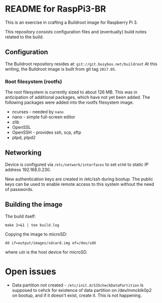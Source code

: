 # README for RaspPi3-BR

This is an exercise in crafting a Buildroot image for Raspberry Pi 3.

This repository consists configuration files and (eventually) build
notes related to the build.


## Configuration

The Buildroot repository resides at: `git://git.busybox.net/buildroot`
At this writing, the Buildroot image is built from git tag `2017.05`.

### Root filesystem (rootfs)

The root filesystem is currently sized to about 126 MB.
This was in anticipation of additional packages, which have not yet been added.
The following packages were added into the rootfs filesystem image.

* ncurses - needed by `nano`
* nano - simple full-screen editor
* zlib
* OpenSSL
* OpenSSH - provides ssh, scp, sftp
* ptpd, ptpd2

## Networking

Device is configured via `/etc/network/interfaces` to set `eth0` to
static IP address 192.168.0.230.

New authentication keys are created in /etc/ssh during bootup.
The public keys can be used to enable remote access to this system
without the need of passwords.

## Building the image

The build itself:

    make 2>&1 | tee build.log

Copying the image to microSD:

    dd if=output/images/sdcard.img of=/dev/sdX

where `sdX` is the host device for microSD.

# Open issues

* Data partition not created -
  `/etc/init.d/S35checkDataPartition` is supposed to cehck for existence
  of data partition on /dev/mmcblk0p2 on bootup, and if it doesn't exist,
  create it.  This is not happening.
